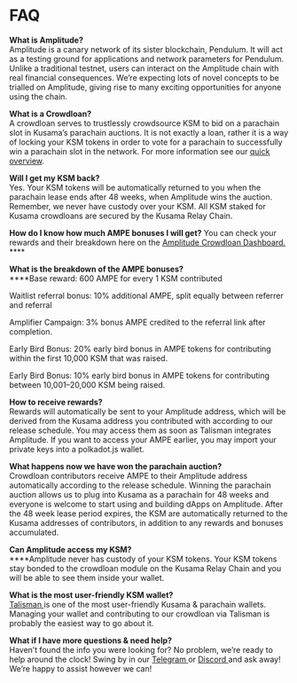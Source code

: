 # FAQ

**What is Amplitude?** \
Amplitude is a canary network of its sister blockchain, Pendulum. It will act as a testing ground for applications and network parameters for Pendulum. Unlike a traditional testnet, users can interact on the Amplitude chain with real financial consequences. We’re expecting lots of novel concepts to be trialled on Amplitude, giving rise to many exciting opportunities for anyone using the chain.

**What is a Crowdloan?** \
A crowdloan serves to trustlessly crowdsource KSM to bid on a parachain slot in Kusama’s parachain auctions. It is not exactly a loan, rather it is a way of locking your KSM tokens in order to vote for a parachain to successfully win a parachain slot in the network. For more information see our [quick overview](https://pendulum-chain.medium.com/parachain-auctions-and-crowdloans-on-polkadot-kusama-a-quick-overview-2e4892a0ec90).

**Will I get my KSM back?** \
Yes. Your KSM tokens will be automatically returned to you when the parachain lease ends after 48 weeks, when Amplitude wins the auction. Remember, we never have custody over your KSM. All KSM staked for Kusama crowdloans are secured by the Kusama Relay Chain.

**How do I know how much AMPE bonuses I will get?** You can check your rewards and their breakdown here on the [Amplitude Crowdloan Dashboard. ](https://pendulumchain.org/amplitude/rewards)****

**What is the breakdown of the AMPE bonuses?** \
****Base reward: 600 AMPE for every 1 KSM contributed

Waitlist referral bonus: 10% additional AMPE, split equally between referrer and referral

Amplifier Campaign: 3% bonus AMPE credited to the referral link after completion.

Early Bird Bonus: 20% early bird bonus in AMPE tokens for contributing within the first 10,000 KSM that was raised.

Early Bird Bonus: 10% early bird bonus in AMPE tokens for contributing between 10,001–20,000 KSM being raised.

**How to receive rewards?** \
Rewards will automatically be sent to your Amplitude address, which will be derived from the Kusama address you contributed with according to our release schedule. You may access them as soon as Talisman integrates Amplitude. If you want to access your AMPE earlier, you may import your private keys into a polkadot.js wallet.

**What happens now we have won the parachain auction?** \
Crowdloan contributors receive AMPE to their Amplitude address automatically according to the release schedule. Winning the parachain auction allows us to plug into Kusama as a parachain for 48 weeks and everyone is welcome to start using and building dApps on Amplitude. After the 48 week lease period expires, the KSM are automatically returned to the Kusama addresses of contributors, in addition to any rewards and bonuses accumulated.

**Can Amplitude access my KSM?** \
****Amplitude never has custody of your KSM tokens. Your KSM tokens stay bonded to the crowdloan module on the Kusama Relay Chain and you will be able to see them inside your wallet.

**What is the most user-friendly KSM wallet?** \
[Talisman ](https://talisman.xyz/)is one of the most user-friendly Kusama & parachain wallets. Managing your wallet and contributing to our crowdloan via Talisman is probably the easiest way to go about it.

**What if I have more questions & need help?** \
Haven’t found the info you were looking for? No problem, we’re ready to help around the clock! Swing by in our [Telegram ](https://t.me/pendulum\_community)or [Discord ](https://discord.com/invite/wJ2fQh776B)and ask away! We’re happy to assist however we can!
